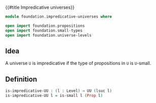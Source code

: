 {{#title  Impredicative universes}}

```agda
module foundation.impredicative-universes where

open import foundation.propositions
open import foundation.small-types
open import foundation.universe-levels
```

## Idea

A universe `U` is impredicative if the type of propositions in `U` is `U`-small.

## Definition

```agda
is-impredicative-UU : (l : Level) → UU (lsuc l)
is-impredicative-UU l = is-small l (Prop l)
```
